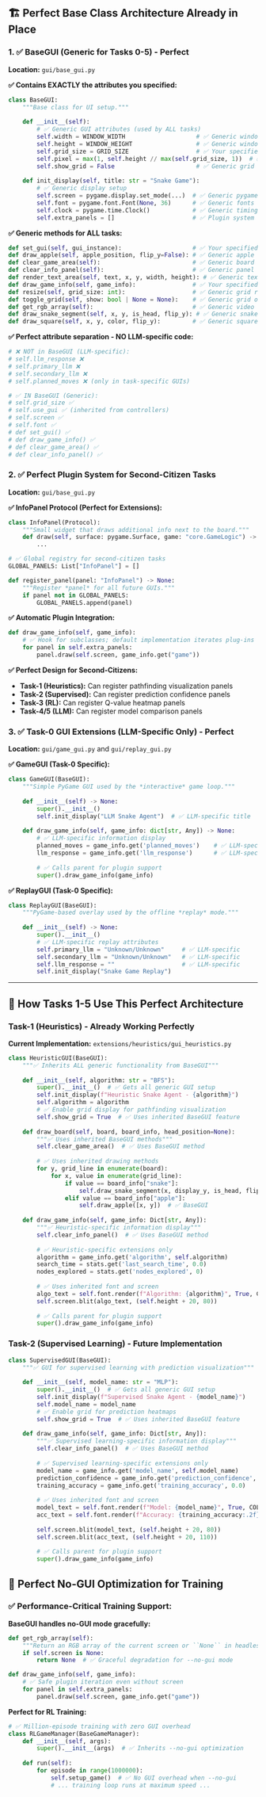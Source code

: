 

## **🏗️ Perfect Base Class Architecture Already in Place**

### **1. ✅ BaseGUI (Generic for Tasks 0-5) - Perfect**

**Location:** `gui/base_gui.py`

**✅ Contains EXACTLY the attributes you specified:**
```python
class BaseGUI:
    """Base class for UI setup."""
    
    def __init__(self):
        # ✅ Generic GUI attributes (used by ALL tasks)
        self.width = WINDOW_WIDTH                    # ✅ Generic window dimensions
        self.height = WINDOW_HEIGHT                  # ✅ Generic window dimensions
        self.grid_size = GRID_SIZE                   # ✅ Your specified attribute
        self.pixel = max(1, self.height // max(self.grid_size, 1))  # ✅ Generic scaling
        self.show_grid = False                       # ✅ Generic grid overlay (RL visualisation)
        
    def init_display(self, title: str = "Snake Game"):
        # ✅ Generic display setup
        self.screen = pygame.display.set_mode(...)  # ✅ Generic pygame surface
        self.font = pygame.font.Font(None, 36)      # ✅ Generic fonts
        self.clock = pygame.time.Clock()            # ✅ Generic timing
        self.extra_panels = []                      # ✅ Plugin system for second-citizens
```

**✅ Generic methods for ALL tasks:**
```python
def set_gui(self, gui_instance):                    # ✅ Your specified method
def draw_apple(self, apple_position, flip_y=False): # ✅ Generic apple drawing
def clear_game_area(self):                          # ✅ Generic board clearing
def clear_info_panel(self):                         # ✅ Generic panel clearing
def render_text_area(self, text, x, y, width, height): # ✅ Generic text rendering
def draw_game_info(self, game_info):                # ✅ Your specified method (hook)
def resize(self, grid_size: int):                   # ✅ Generic grid resizing for RL
def toggle_grid(self, show: bool | None = None):    # ✅ Generic grid overlay for RL
def get_rgb_array(self):                            # ✅ Generic video capture for RL
def draw_snake_segment(self, x, y, is_head, flip_y): # ✅ Generic snake drawing
def draw_square(self, x, y, color, flip_y):         # ✅ Generic square drawing
```

**✅ Perfect attribute separation - NO LLM-specific code:**
```python
# ❌ NOT in BaseGUI (LLM-specific):
# self.llm_response ❌
# self.primary_llm ❌  
# self.secondary_llm ❌
# self.planned_moves ❌ (only in task-specific GUIs)

# ✅ IN BaseGUI (Generic):
# self.grid_size ✅
# self.use_gui ✅ (inherited from controllers)
# self.screen ✅
# self.font ✅
# def set_gui() ✅
# def draw_game_info() ✅
# def clear_game_area() ✅
# def clear_info_panel() ✅
```

### **2. ✅ Perfect Plugin System for Second-Citizen Tasks**

**Location:** `gui/base_gui.py`

**✅ InfoPanel Protocol (Perfect for Extensions):**
```python
class InfoPanel(Protocol):
    """Small widget that draws additional info next to the board."""
    def draw(self, surface: pygame.Surface, game: "core.GameLogic") -> None:
        ...

# ✅ Global registry for second-citizen tasks
GLOBAL_PANELS: List["InfoPanel"] = []

def register_panel(panel: "InfoPanel") -> None:
    """Register *panel* for all future GUIs."""
    if panel not in GLOBAL_PANELS:
        GLOBAL_PANELS.append(panel)
```

**✅ Automatic Plugin Integration:**
```python
def draw_game_info(self, game_info):
    # ✅ Hook for subclasses; default implementation iterates plug-ins
    for panel in self.extra_panels:
        panel.draw(self.screen, game_info.get("game"))
```

**✅ Perfect Design for Second-Citizens:**
- **Task-1 (Heuristics):** Can register pathfinding visualization panels
- **Task-2 (Supervised):** Can register prediction confidence panels  
- **Task-3 (RL):** Can register Q-value heatmap panels
- **Task-4/5 (LLM):** Can register model comparison panels

### **3. ✅ Task-0 GUI Extensions (LLM-Specific Only) - Perfect**

**Location:** `gui/game_gui.py` and `gui/replay_gui.py`

**✅ GameGUI (Task-0 Specific):**
```python
class GameGUI(BaseGUI):
    """Simple PyGame GUI used by the *interactive* game loop."""
    
    def __init__(self) -> None:
        super().__init__()
        self.init_display("LLM Snake Agent")  # ✅ LLM-specific title
        
    def draw_game_info(self, game_info: dict[str, Any]) -> None:
        # ✅ LLM-specific information display
        planned_moves = game_info.get('planned_moves')    # ✅ LLM-specific
        llm_response = game_info.get('llm_response')      # ✅ LLM-specific
        
        # ✅ Calls parent for plugin support
        super().draw_game_info(game_info)
```

**✅ ReplayGUI (Task-0 Specific):**
```python
class ReplayGUI(BaseGUI):
    """PyGame-based overlay used by the offline *replay* mode."""
    
    def __init__(self) -> None:
        super().__init__()
        # ✅ LLM-specific replay attributes
        self.primary_llm = "Unknown/Unknown"     # ✅ LLM-specific
        self.secondary_llm = "Unknown/Unknown"   # ✅ LLM-specific
        self.llm_response = ""                   # ✅ LLM-specific
        self.init_display("Snake Game Replay")
```

---

## **🎯 How Tasks 1-5 Use This Perfect Architecture**

### **Task-1 (Heuristics) - Already Working Perfectly**

**Current Implementation:** `extensions/heuristics/gui_heuristics.py`

```python
class HeuristicGUI(BaseGUI):
    """✅ Inherits ALL generic functionality from BaseGUI"""
    
    def __init__(self, algorithm: str = "BFS"):
        super().__init__()  # ✅ Gets all generic GUI setup
        self.init_display(f"Heuristic Snake Agent - {algorithm}")
        self.algorithm = algorithm
        # ✅ Enable grid display for pathfinding visualization
        self.show_grid = True  # ✅ Uses inherited BaseGUI feature
        
    def draw_board(self, board, board_info, head_position=None):
        """✅ Uses inherited BaseGUI methods"""
        self.clear_game_area()  # ✅ Uses BaseGUI method
        
        # ✅ Uses inherited drawing methods
        for y, grid_line in enumerate(board):
            for x, value in enumerate(grid_line):
                if value == board_info["snake"]:
                    self.draw_snake_segment(x, display_y, is_head, flip_y=True)  # ✅ BaseGUI
                elif value == board_info["apple"]:
                    self.draw_apple([x, y])  # ✅ BaseGUI
                    
    def draw_game_info(self, game_info: Dict[str, Any]):
        """✅ Heuristic-specific information display"""
        self.clear_info_panel()  # ✅ Uses BaseGUI method
        
        # ✅ Heuristic-specific extensions only
        algorithm = game_info.get('algorithm', self.algorithm)
        search_time = stats.get('last_search_time', 0.0)
        nodes_explored = stats.get('nodes_explored', 0)
        
        # ✅ Uses inherited font and screen
        algo_text = self.font.render(f"Algorithm: {algorithm}", True, COLORS['BLACK'])
        self.screen.blit(algo_text, (self.height + 20, 80))
        
        # ✅ Calls parent for plugin support
        super().draw_game_info(game_info)
```

### **Task-2 (Supervised Learning) - Future Implementation**

```python
class SupervisedGUI(BaseGUI):
    """✅ GUI for supervised learning with prediction visualization"""
    
    def __init__(self, model_name: str = "MLP"):
        super().__init__()  # ✅ Gets all generic GUI setup
        self.init_display(f"Supervised Snake Agent - {model_name}")
        self.model_name = model_name
        # ✅ Enable grid for prediction heatmaps
        self.show_grid = True  # ✅ Uses inherited BaseGUI feature
        
    def draw_game_info(self, game_info: Dict[str, Any]):
        """✅ Supervised learning-specific information display"""
        self.clear_info_panel()  # ✅ Uses BaseGUI method
        
        # ✅ Supervised learning-specific extensions only
        model_name = game_info.get('model_name', self.model_name)
        prediction_confidence = game_info.get('prediction_confidence', [])
        training_accuracy = game_info.get('training_accuracy', 0.0)
        
        # ✅ Uses inherited font and screen
        model_text = self.font.render(f"Model: {model_name}", True, COLORS['BLACK'])
        acc_text = self.font.render(f"Accuracy: {training_accuracy:.2f}%", True, COLORS['BLACK'])
        
        self.screen.blit(model_text, (self.height + 20, 80))
        self.screen.blit(acc_text, (self.height + 20, 110))
        
        # ✅ Calls parent for plugin support
        super().draw_game_info(game_info)
```


## **🎯 Perfect No-GUI Optimization for Training**

### **✅ Performance-Critical Training Support:**

**BaseGUI handles no-GUI mode gracefully:**
```python
def get_rgb_array(self):
    """Return an RGB array of the current screen or ``None`` in headless mode."""
    if self.screen is None:
        return None  # ✅ Graceful degradation for --no-gui mode

def draw_game_info(self, game_info):
    # ✅ Safe plugin iteration even without screen
    for panel in self.extra_panels:
        panel.draw(self.screen, game_info.get("game"))
```

**Perfect for RL Training:**
```python
# ✅ Million-episode training with zero GUI overhead
class RLGameManager(BaseGameManager):
    def __init__(self, args):
        super().__init__(args)  # ✅ Inherits --no-gui optimization
        
    def run(self):
        for episode in range(1000000):
            self.setup_game()  # ✅ No GUI overhead when --no-gui
            # ... training loop runs at maximum speed ...
```

